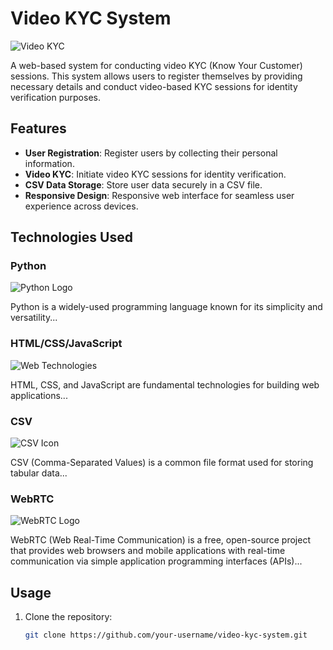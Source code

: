 # Video KYC System

![Video KYC](https://t4.ftcdn.net/jpg/05/28/03/93/360_F_528039398_6mdZc3rRfE2mHE1mndxp98e20Jbkub98.jpg)

A web-based system for conducting video KYC (Know Your Customer) sessions. This system allows users to register themselves by providing necessary details and conduct video-based KYC sessions for identity verification purposes.

## Features

- **User Registration**: Register users by collecting their personal information.
- **Video KYC**: Initiate video KYC sessions for identity verification.
- **CSV Data Storage**: Store user data securely in a CSV file.
- **Responsive Design**: Responsive web interface for seamless user experience across devices.

## Technologies Used

### Python

![Python Logo](https://freepngimg.com/thumb/categories/1402.png)

Python is a widely-used programming language known for its simplicity and versatility...

### HTML/CSS/JavaScript

![Web Technologies](https://encrypted-tbn0.gstatic.com/images?q=tbn:ANd9GcTP8r7Z1GLe_lKi0f_Lf2OC8uJU11-GjGrljg&usqp=CAU)

HTML, CSS, and JavaScript are fundamental technologies for building web applications...

### CSV

![CSV Icon](https://assets-global.website-files.com/6064b31ff49a2d31e0493af1/63ff784daa460f472e688fb0_csv%20(2).png)

CSV (Comma-Separated Values) is a common file format used for storing tabular data...

### WebRTC

![WebRTC Logo](https://blog.wildix.com/wp-content/uploads/2016/11/webrtc-logo-vert-retro-255x305-1.png)

WebRTC (Web Real-Time Communication) is a free, open-source project that provides web browsers and mobile applications with real-time communication via simple application programming interfaces (APIs)...

## Usage

1. Clone the repository:
   ```bash
   git clone https://github.com/your-username/video-kyc-system.git
